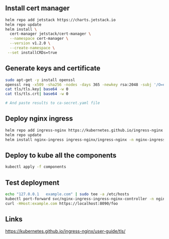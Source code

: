 ## Install cert manager
```bash
helm repo add jetstack https://charts.jetstack.io
helm repo update
helm install \
  cert-manager jetstack/cert-manager \
  --namespace cert-manager \
  --version v1.2.0 \
  --create-namespace \
 --set installCRDs=true
```

## Generate keys and certificate
```bash
sudo apt-get -y install openssl
openssl req -x509 -sha256 -nodes -days 365 -newkey rsa:2048 -subj '/O=example Inc./CN=tls' -keyout tls/tls.key -out tls/tls.crt
cat tls/tls.key| base64 -w 0
cat tls/tls.crt| base64 -w 0

# And paste results to ca-secret.yaml file
```



## Deploy nginx ingress
```bash
helm repo add ingress-nginx https://kubernetes.github.io/ingress-nginx
helm repo update
helm install nginx-ingress ingress-nginx/ingress-nginx -n nginx-ingress --create-namespace
```
## Deploy to kube all the components
```bash
kubectl apply -f components
```

## Test deployment
```bash
echo "127.0.0.1   example.com" | sudo tee -a /etc/hosts
kubectl port-forward svc/nginx-ingress-ingress-nginx-controller -n nginx-ingress 8090:443
curl -HHost:example.com https://localhost:8090/foo
```


## Links
https://kubernetes.github.io/ingress-nginx/user-guide/tls/
